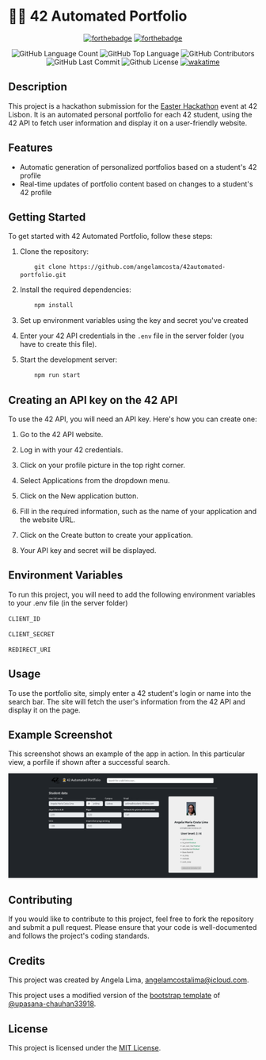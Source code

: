 # 🧑‍🚀 42 Automated Portfolio

<div align=center>
  
  [![forthebadge](https://forthebadge.com/images/badges/made-with-c.svg)](https://forthebadge.com) [![forthebadge](https://forthebadge.com/images/badges/built-by-codebabes.svg)](https://forthebadge.com)
  
  <img alt="GitHub Language Count" src="https://img.shields.io/github/languages/count/angelamcosta/42automated-portfolio" /> <img alt="GitHub Top Language" src="https://img.shields.io/github/languages/top/angelamcosta/42automated-portfolio" /> <img alt="GitHub Contributors" src="https://img.shields.io/github/contributors/angelamcosta/42automated-portfolio" /> <img alt="GitHub Last Commit" src="https://img.shields.io/github/last-commit/angelamcosta/42automated-portfolio" /> <img alt="Github License" src="https://img.shields.io/github/license/angelamcosta/42automated-portfolio" /> <a href="https://wakatime.com/badge/user/0c29d5b3-c30b-4e1a-ad07-2da3bd4f7e05/project/838a8dca-4670-4b62-8af7-6c3f9e085c03"><img src="https://wakatime.com/badge/user/0c29d5b3-c30b-4e1a-ad07-2da3bd4f7e05/project/838a8dca-4670-4b62-8af7-6c3f9e085c03.svg" alt="wakatime"></a>
</div>

## Description

This project is a hackathon submission for the [Easter Hackathon](https://raw.githubusercontent.com/angelamcosta/42automated-portfolio/main/files/Easter_Hackathon_-_Instructions.pdf) event at 42 Lisbon. It is an automated personal portfolio for each 42 student, using the 42 API to fetch user information and display it on a user-friendly website.

## Features

- Automatic generation of personalized portfolios based on a student's 42 profile
- Real-time updates of portfolio content based on changes to a student's 42 profile

## Getting Started

To get started with 42 Automated Portfolio, follow these steps:

1. Clone the repository:

	```
		git clone https://github.com/angelamcosta/42automated-portfolio.git
	```

2. Install the required dependencies:


	```javascript
		npm install
	```

3. Set up environment variables using the key and secret you've created

4. Enter your 42 API credentials in the `.env` file in the server folder (you have to create this file).

5. Start the development server:

	```javascript
		npm run start
	```

## Creating an API key on the 42 API

To use the 42 API, you will need an API key. Here's how you can create one:

1. Go to the 42 API website.

2. Log in with your 42 credentials.

3. Click on your profile picture in the top right corner.

4. Select Applications from the dropdown menu.

5. Click on the New application button.

6. Fill in the required information, such as the name of your application and the website URL.

8. Click on the Create button to create your application.

9. Your API key and secret will be displayed.

## Environment Variables

To run this project, you will need to add the following environment variables to your .env file (in the server folder)

`CLIENT_ID`

`CLIENT_SECRET`

`REDIRECT_URI`

## Usage

To use the portfolio site, simply enter a 42 student's login or name into the search bar. The site will fetch the user's information from the 42 API and display it on the page.

## Example Screenshot

This screenshot shows an example of the app in action. In this particular view, a porfile if shown after a successful search. 

![Example Screenshot](https://raw.githubusercontent.com/angelamcosta/42automated-portfolio/main/files/screenshot.png)

## Contributing

If you would like to contribute to this project, feel free to fork the repository and submit a pull request. Please ensure that your code is well-documented and follows the project's coding standards.

## Credits

This project was created by Angela Lima, [angelamcostalima@icloud.com](angelamcostalima@icloud.com).

This project uses a modified version of the [bootstrap template](https://bbbootstrap.com/snippets/bootstrap-5-profile-card-animation-74461039) of [@upasana-chauhan33918](https://bbbootstrap.com/users/upasana-chauhan33918).

## License

This project is licensed under the [MIT License](https://github.com/angelamcosta/42automated-portfolio/blob/main/LICENSE).
